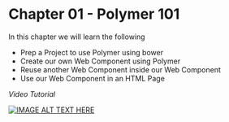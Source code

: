 # Chapter 01 - Polymer 101

In this chapter we will learn the following
* Prep a Project to use Polymer using bower
* Create our own Web Component using Polymer
* Reuse another Web Component inside our Web Component
* Use our Web Component in an HTML Page


*Video Tutorial*

[![IMAGE ALT TEXT HERE](http://img.youtube.com/vi/FDXmK07-jOI/0.jpg)](http://www.youtube.com/watch?v=FDXmK07-jOI)
